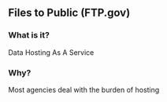 ## Files to Public (FTP.gov)

### What is it?  

Data Hosting As A Service


### Why?

Most agencies deal with the burden of hosting 





